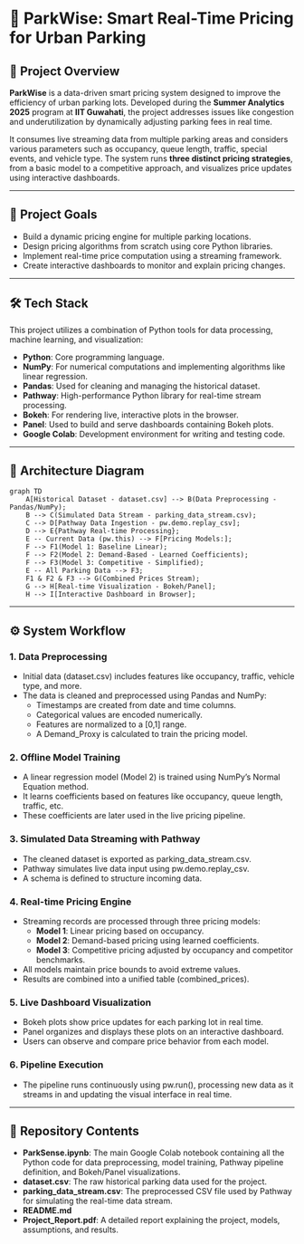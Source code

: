 # 🚗 ParkWise: Smart Real-Time Pricing for Urban Parking

## 📘 Project Overview

**ParkWise** is a data-driven smart pricing system designed to improve the efficiency of urban parking lots. Developed during the **Summer Analytics 2025** program at **IIT Guwahati**, the project addresses issues like congestion and underutilization by dynamically adjusting parking fees in real time.

It consumes live streaming data from multiple parking areas and considers various parameters such as occupancy, queue length, traffic, special events, and vehicle type. The system runs **three distinct pricing strategies**, from a basic model to a competitive approach, and visualizes price updates using interactive dashboards.

---

## 🎯 Project Goals

- Build a dynamic pricing engine for multiple parking locations.
- Design pricing algorithms from scratch using core Python libraries.
- Implement real-time price computation using a streaming framework.
- Create interactive dashboards to monitor and explain pricing changes.

---

## 🛠️ Tech Stack

This project utilizes a combination of Python tools for data processing, machine learning, and visualization:

- **Python**: Core programming language.
- **NumPy**: For numerical computations and implementing algorithms like linear regression.
- **Pandas**: Used for cleaning and managing the historical dataset.
- **Pathway**: High-performance Python library for real-time stream processing.
- **Bokeh**: For rendering live, interactive plots in the browser.
- **Panel**: Used to build and serve dashboards containing Bokeh plots.
- **Google Colab**: Development environment for writing and testing code.

---

## 📐 Architecture Diagram

```
graph TD
    A[Historical Dataset - dataset.csv] --> B(Data Preprocessing - Pandas/NumPy);
    B --> C(Simulated Data Stream - parking_data_stream.csv);
    C --> D[Pathway Data Ingestion - pw.demo.replay_csv];
    D --> E{Pathway Real-time Processing};
    E -- Current Data (pw.this) --> F[Pricing Models:];
    F --> F1(Model 1: Baseline Linear);
    F --> F2(Model 2: Demand-Based - Learned Coefficients);
    F --> F3(Model 3: Competitive - Simplified);
    E -- All Parking Data --> F3;
    F1 & F2 & F3 --> G(Combined Prices Stream);
    G --> H[Real-time Visualization - Bokeh/Panel];
    H --> I[Interactive Dashboard in Browser];
```

---

## ⚙️ System Workflow

### 1. Data Preprocessing
- Initial data (dataset.csv) includes features like occupancy, traffic, vehicle type, and more.
- The data is cleaned and preprocessed using Pandas and NumPy:
  - Timestamps are created from date and time columns.
  - Categorical values are encoded numerically.
  - Features are normalized to a [0,1] range.
  - A Demand_Proxy is calculated to train the pricing model.

### 2. Offline Model Training
- A linear regression model (Model 2) is trained using NumPy’s Normal Equation method.
- It learns coefficients based on features like occupancy, queue length, traffic, etc.
- These coefficients are later used in the live pricing pipeline.

### 3. Simulated Data Streaming with Pathway
- The cleaned dataset is exported as parking_data_stream.csv.
- Pathway simulates live data input using pw.demo.replay_csv.
- A schema is defined to structure incoming data.

### 4. Real-time Pricing Engine
- Streaming records are processed through three pricing models:
  - **Model 1**: Linear pricing based on occupancy.
  - **Model 2**: Demand-based pricing using learned coefficients.
  - **Model 3**: Competitive pricing adjusted by occupancy and competitor benchmarks.
- All models maintain price bounds to avoid extreme values.
- Results are combined into a unified table (combined_prices).

### 5. Live Dashboard Visualization
- Bokeh plots show price updates for each parking lot in real time.
- Panel organizes and displays these plots on an interactive dashboard.
- Users can observe and compare price behavior from each model.

### 6. Pipeline Execution
- The pipeline runs continuously using pw.run(), processing new data as it streams in and updating the visual interface in real time.

---

## 📂 Repository Contents
- **ParkSense.ipynb**: The main Google Colab notebook containing all the Python code for data preprocessing, model training, Pathway pipeline definition, and Bokeh/Panel visualizations.
- **dataset.csv**: The raw historical parking data used for the project.
- **parking_data_stream.csv**: The preprocessed CSV file used by Pathway for simulating the real-time data stream.
- **README.md**
- **Project_Report.pdf**: A detailed report explaining the project, models, assumptions, and results.
